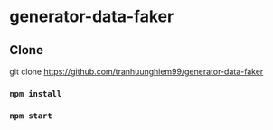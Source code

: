 # generator-data-faker




## Clone

git clone https://github.com/tranhuunghiem99/generator-data-faker

### `npm install `



### `npm start`


